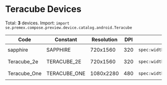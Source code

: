 # Teracube Devices

Total: **3** devices. Import: `import se.premex.compose.preview.device.catalog.android.Teracube`

| Code | Constant | Resolution | DPI | Compose Spec | Preview Usage |
|------|----------|------------|-----|-------------|---------------|
| sapphire | SAPPHIRE | 720x1560 | 320 | `spec:width=720px,height=1560px,dpi=320` | `@Preview(device = Teracube.SAPPHIRE)` |
| Teracube_2e | TERACUBE_2E | 720x1560 | 320 | `spec:width=720px,height=1560px,dpi=320` | `@Preview(device = Teracube.TERACUBE_2E)` |
| Teracube_One | TERACUBE_ONE | 1080x2280 | 480 | `spec:width=1080px,height=2280px,dpi=480` | `@Preview(device = Teracube.TERACUBE_ONE)` |

<!-- Generated automatically. Do not edit manually. -->
